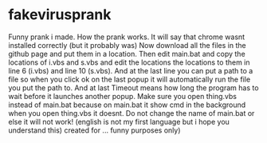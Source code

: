 # fakevirusprank
Funny prank i made. 
How the prank works.
It will say that chrome wasnt installed correctly (but it probably was)
Now download all the files in the github page and put them in a location. Then edit main.bat and copy the locations of i.vbs and s.vbs and edit the locations the locations to them in line 6 (i.vbs) and line 10 (s.vbs). And at the last line you can put a path to a file so when you click ok on the last popup it will automatically  run the file you put the path to. And at last Timeout means how long the program has to wait before it launches another popup. Make sure you open thing.vbs instead of main.bat because on main.bat it show cmd in the background when you open thing.vbs it doesnt. Do not change the name of main.bat or else it will not work! (english is not my first language but i hope you understand this) created for ... funny purposes only)
